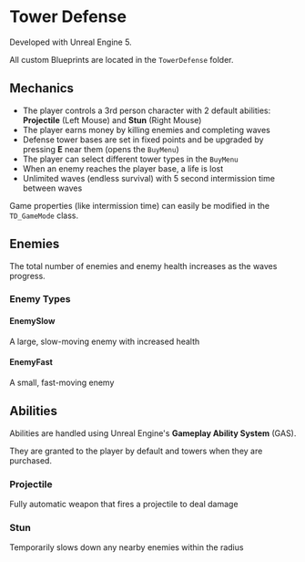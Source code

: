 # Tower Defense

Developed with Unreal Engine 5.

All custom Blueprints are located in the `TowerDefense` folder.

## Mechanics

- The player controls a 3rd person character with 2 default abilities: **Projectile** (Left Mouse) and **Stun** (Right Mouse)
- The player earns money by killing enemies and completing waves
- Defense tower bases are set in fixed points and be upgraded by pressing **E** near them (opens the `BuyMenu`)
- The player can select different tower types in the `BuyMenu`
- When an enemy reaches the player base, a life is lost
- Unlimited waves (endless survival) with 5 second intermission time between waves

Game properties (like intermission time) can easily be modified in the `TD_GameMode` class.

## Enemies

The total number of enemies and enemy health increases as the waves progress.

### Enemy Types

#### EnemySlow

A large, slow-moving enemy with increased health

#### EnemyFast

A small, fast-moving enemy

## Abilities

Abilities are handled using Unreal Engine's **Gameplay Ability System** (GAS). 

They are granted to the player by default and towers when they are purchased.

### Projectile

Fully automatic weapon that fires a projectile to deal damage

### Stun

Temporarily slows down any nearby enemies within the radius

